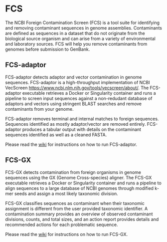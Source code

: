 # FCS

The NCBI Foreign Contamination Screen (FCS) is a tool suite for identifying and removing contaminant sequences in genome assemblies. Contaminants are defined as sequences in a dataset that do not originate from the biological source organism and can arise from a variety of environmental and laboratory sources. FCS will help you remove contaminants from genomes before submission to GenBank.

## FCS-adaptor
FCS-adaptor detects adaptor and vector contamination in genome sequences. FCS-adaptor is a high-throughput implementation of NCBI VecScreen https://www.ncbi.nlm.nih.gov/tools/vecscreen/about/. The FCS-adaptor executable retrieves a Docker or Singularity container and runs a pipeline to screen input sequences against a non-redudant database of adaptors and vectors using stringent BLAST searches and remove contaminants from your genome.

FCS-adaptor removes terminal and internal matches to foreign sequences. Sequences identified as mostly adaptor/vector are removed entirely. FCS-adaptor produces a tabular output with details on the contaminant sequences identified as well as a cleaned FASTA.

Please read the [wiki](https://github.com/ncbi/fcs/wiki) for instructions on how to run FCS-adaptor.

## FCS-GX
FCS-GX detects contamination from foreign organisms in genome sequences using the GX (Genome Cross-species) aligner. The FCS-GX executable retrieves a Docker or Singularity container and runs a pipeline to align sequences to a large database of NCBI genomes through modified k-mer seeds and assign a most likely taxonomic division.

FCS-GX classifies sequences as contaminant when their taxonomic assignment is different from the user provided taxonomic identifier. A contamination summary provides an overview of observed contaminant divisions, counts, and total sizes, and an action report provides details and recommended actions for each problematic sequence. 

Please read the [wiki](https://github.com/ncbi/fcs/wiki) for instructions on how to run FCS-GX.